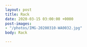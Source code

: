 ```yaml
---
layout: post
title: Rack
date: 2020-03-15 03:00:00 +0000
post-images:
- "/photos/IMG-20200310-WA0032.jpg"
body: Rack

---
```

